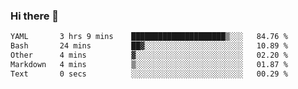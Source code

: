 ### Hi there 👋

<!--
**urzz/urzz** is a ✨ _special_ ✨ repository because its `README.md` (this file) appears on your GitHub profile.

Here are some ideas to get you started:

- 🔭 I’m currently working on ...
- 🌱 I’m currently learning ...
- 👯 I’m looking to collaborate on ...
- 🤔 I’m looking for help with ...
- 💬 Ask me about ...
- 📫 How to reach me: ...
- 😄 Pronouns: ...
- ⚡ Fun fact: ...
-->

<!--START_SECTION:waka-->

```txt
YAML       3 hrs 9 mins    █████████████████████▒░░░   84.76 %
Bash       24 mins         ██▓░░░░░░░░░░░░░░░░░░░░░░   10.89 %
Other      4 mins          ▓░░░░░░░░░░░░░░░░░░░░░░░░   02.20 %
Markdown   4 mins          ▒░░░░░░░░░░░░░░░░░░░░░░░░   01.87 %
Text       0 secs          ░░░░░░░░░░░░░░░░░░░░░░░░░   00.29 %
```

<!--END_SECTION:waka-->
